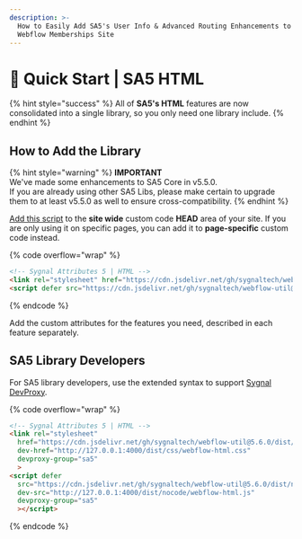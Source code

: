 ```yaml
---
description: >-
  How to Easily Add SA5's User Info & Advanced Routing Enhancements to Your
  Webflow Memberships Site
---
```


# 🚀 Quick Start | SA5 HTML

{% hint style="success" %}
All of **SA5's HTML** features are now consolidated into a single library, so you only need one library include.&#x20;
{% endhint %}

## How to Add the Library  <a href="#step-1---add-the-library" id="step-1---add-the-library"></a>

{% hint style="warning" %}
**IMPORTANT** \
We've made some enhancements to SA5 Core in v5.5.0. \
If you are already using other SA5 Libs, please make certain to upgrade them to at least v5.5.0 as well to ensure cross-compatibility.&#x20;
{% endhint %}

[Add this script](../overview/how-to-add-custom-code.md) to the **site wide** custom code **HEAD** area of your site. If you are only using it on specific pages, you can add it to **page-specific** custom code instead.

{% code overflow="wrap" %}
```html
<!-- Sygnal Attributes 5 | HTML --> 
<link rel="stylesheet" href="https://cdn.jsdelivr.net/gh/sygnaltech/webflow-util@5.6.0/dist/css/webflow-html.css"> 
<script defer src="https://cdn.jsdelivr.net/gh/sygnaltech/webflow-util@5.6.0/dist/nocode/webflow-html.js"></script>
```
{% endcode %}

Add the custom attributes for the features you need, described in each feature separately. &#x20;

## SA5 Library Developers

For SA5 library developers, use the extended syntax to support [Sygnal DevProxy](https://engine.sygnal.com/devproxy).&#x20;

{% code overflow="wrap" %}
```html
<!-- Sygnal Attributes 5 | HTML --> 
<link rel="stylesheet" 
  href="https://cdn.jsdelivr.net/gh/sygnaltech/webflow-util@5.6.0/dist/css/webflow-html.css"
  dev-href="http://127.0.0.1:4000/dist/css/webflow-html.css"
  devproxy-group="sa5"
  > 
<script defer 
  src="https://cdn.jsdelivr.net/gh/sygnaltech/webflow-util@5.6.0/dist/nocode/webflow-html.js" 
  dev-src="http://127.0.0.1:4000/dist/nocode/webflow-html.js"
  devproxy-group="sa5"
  ></script>
```
{% endcode %}











